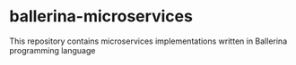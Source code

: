 # ballerina-microservices
This repository contains microservices implementations written in Ballerina programming language
